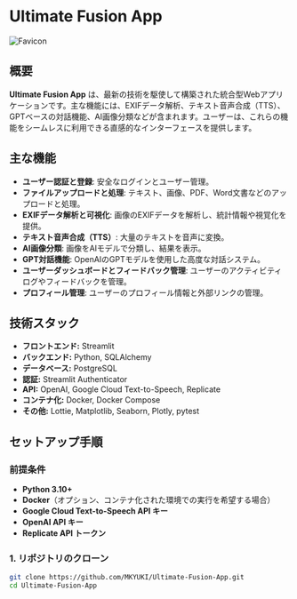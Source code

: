 # Ultimate Fusion App

![Favicon](./favicon.ico)

## 概要

**Ultimate Fusion App** は、最新の技術を駆使して構築された統合型Webアプリケーションです。主な機能には、EXIFデータ解析、テキスト音声合成（TTS）、GPTベースの対話機能、AI画像分類などが含まれます。ユーザーは、これらの機能をシームレスに利用できる直感的なインターフェースを提供します。

## 主な機能

- **ユーザー認証と登録**: 安全なログインとユーザー管理。
- **ファイルアップロードと処理**: テキスト、画像、PDF、Word文書などのアップロードと処理。
- **EXIFデータ解析と可視化**: 画像のEXIFデータを解析し、統計情報や視覚化を提供。
- **テキスト音声合成（TTS）**: 大量のテキストを音声に変換。
- **AI画像分類**: 画像をAIモデルで分類し、結果を表示。
- **GPT対話機能**: OpenAIのGPTモデルを使用した高度な対話システム。
- **ユーザーダッシュボードとフィードバック管理**: ユーザーのアクティビティログやフィードバックを管理。
- **プロフィール管理**: ユーザーのプロフィール情報と外部リンクの管理。

## 技術スタック

- **フロントエンド:** Streamlit
- **バックエンド:** Python, SQLAlchemy
- **データベース:** PostgreSQL
- **認証:** Streamlit Authenticator
- **API:** OpenAI, Google Cloud Text-to-Speech, Replicate
- **コンテナ化:** Docker, Docker Compose
- **その他:** Lottie, Matplotlib, Seaborn, Plotly, pytest

## セットアップ手順

### 前提条件

- **Python 3.10+**
- **Docker**（オプション、コンテナ化された環境での実行を希望する場合）
- **Google Cloud Text-to-Speech API キー**
- **OpenAI API キー**
- **Replicate API トークン**

### 1. リポジトリのクローン

```bash
git clone https://github.com/MKYUKI/Ultimate-Fusion-App.git
cd Ultimate-Fusion-App
